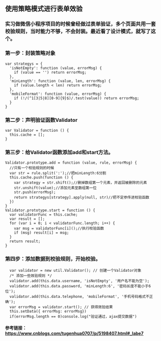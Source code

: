 ## 使用策略模式进行表单效验
### 实习做微信小程序项目的时候曾经做过表单验证，多个页面共用一套校验规则，当时能力不够，不会封装。最近看了设计模式，就写了这个。

### 第一步：封装策略对象
```
var strategys = {
  'isNotEmpty': function (value, errorMsg) {
    if (value == '') return errorMsg;
  },
  'minLength': function (value, len, errorMsg) {
    if (value.length < len) return errorMsg;
  },
  'mobileFormat': function (value, errorMsg) {
    if (!/(^1[3|5|8][0-9]{9}$)/.test(value)) return errorMsg;
  }
}
```
### 第二步：声明验证函数Validator
```
var Validator = function () {
  this.cache = [];
}
```
### 第三步：给Validator函数添加add和start方法。
```
Validator.prototype.add = function (value, rule, errorMsg) {
  //只有一个校验规则的时候
  var str = rule.split(':');//把minLength:6分割
  this.cache.push(function () {
    var strategy = str.shift();//删掉数组第一个元素，并返回被删除的元素
    str.unshift(value);//添加元素至数组第一位
    str.push(errorMsg);
    return strategys[strategy].apply(null, str)//把不定参传进校验函数
  })
}
Validator.prototype.start = function () {
  var validatorFunc = this.cache;
  var result = [];
  for (var i = 0; i < validatorFunc.length; i++) {
    var msg = validatorFunc[i]();//执行校验函数
    if (msg) result[i] = msg;
  }
  return result;
}
```
### 第四步：添加数据到校验规则，开始校验。
```
  var validator = new util.Validator(); // 创建一个Validator对象
  /* 添加一些效验规则 */
  validator.add(this.data.username, 'isNotEmpty', '用户名不能为空');
  validator.add(this.data.password, 'minLength:6', '密码长度不能小于6位');
  validator.add(this.data.telephone, 'mobileFormat', '手机号码格式不正确');
  var errorMsg = validator.start(); // 获得效验结果
  this.setData({ errorMsg: errorMsg})
  if(errorMsg.length == 0)console.log("验证通过，ajax提交数据")
```

#### 参考链接：https://www.cnblogs.com/tugenhua0707/p/5198407.html#_labe7